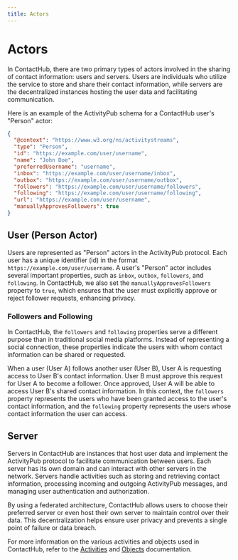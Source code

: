 ```yaml
---
title: Actors
---
```


# Actors

In ContactHub, there are two primary types of actors involved in the sharing of
contact information: users and servers. Users are individuals who utilize the
service to store and share their contact information, while servers are the
decentralized instances hosting the user data and facilitating communication.

Here is an example of the ActivityPub schema for a ContactHub user's "Person"
actor:

```json
{
  "@context": "https://www.w3.org/ns/activitystreams",
  "type": "Person",
  "id": "https://example.com/user/username",
  "name": "John Doe",
  "preferredUsername": "username",
  "inbox": "https://example.com/user/username/inbox",
  "outbox": "https://example.com/user/username/outbox",
  "followers": "https://example.com/user/username/followers",
  "following": "https://example.com/user/username/following",
  "url": "https://example.com/user/username",
  "manuallyApprovesFollowers": true
}
```

## User (Person Actor)

Users are represented as "Person" actors in the ActivityPub protocol. Each user
has a unique identifier (id) in the format `https://example.com/user/username`.
A user's "Person" actor includes several important properties, such as `inbox`,
`outbox`, `followers`, and `following`. In ContactHub, we also set the
`manuallyApprovesFollowers` property to `true`, which ensures that the user must
explicitly approve or reject follower requests, enhancing privacy.

### Followers and Following

In ContactHub, the `followers` and `following` properties serve a different
purpose than in traditional social media platforms. Instead of representing a
social connection, these properties indicate the users with whom contact
information can be shared or requested.

When a user (User A) follows another user (User B), User A is requesting access
to User B's contact information. User B must approve this request for User A to
become a follower. Once approved, User A will be able to access User B's shared
contact information. In this context, the `followers` property represents the
users who have been granted access to the user's contact information, and the
`following` property represents the users whose contact information the user can
access.

## Server

Servers in ContactHub are instances that host user data and implement the
ActivityPub protocol to facilitate communication between users. Each server has
its own domain and can interact with other servers in the network. Servers
handle activities such as storing and retrieving contact information, processing
incoming and outgoing ActivityPub messages, and managing user authentication and
authorization.

By using a federated architecture, ContactHub allows users to choose their
preferred server or even host their own server to maintain control over their
data. This decentralization helps ensure user privacy and prevents a single
point of failure or data breach.

For more information on the various activities and objects used in ContactHub,
refer to the [Activities](./activities.md) and [Objects](./objects.md)
documentation.
